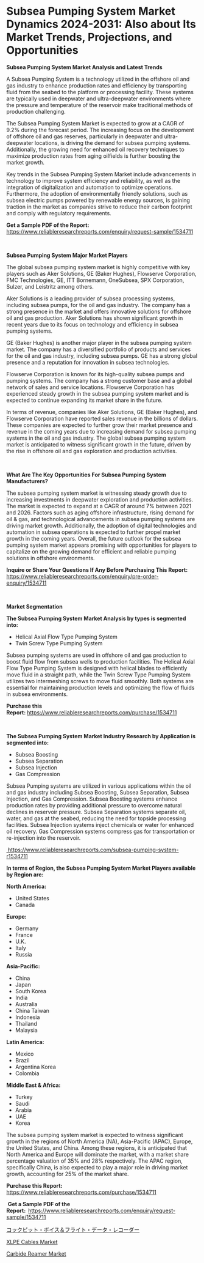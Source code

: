 <p><h1>Subsea Pumping System Market Dynamics 2024-2031: Also about Its Market Trends, Projections, and Opportunities</h1></p><p><strong>Subsea Pumping System Market Analysis and Latest Trends</strong></p>
<p><p>A Subsea Pumping System is a technology utilized in the offshore oil and gas industry to enhance production rates and efficiency by transporting fluid from the seabed to the platform or processing facility. These systems are typically used in deepwater and ultra-deepwater environments where the pressure and temperature of the reservoir make traditional methods of production challenging.</p><p>The Subsea Pumping System Market is expected to grow at a CAGR of 9.2% during the forecast period. The increasing focus on the development of offshore oil and gas reserves, particularly in deepwater and ultra-deepwater locations, is driving the demand for subsea pumping systems. Additionally, the growing need for enhanced oil recovery techniques to maximize production rates from aging oilfields is further boosting the market growth.</p><p>Key trends in the Subsea Pumping System Market include advancements in technology to improve system efficiency and reliability, as well as the integration of digitalization and automation to optimize operations. Furthermore, the adoption of environmentally friendly solutions, such as subsea electric pumps powered by renewable energy sources, is gaining traction in the market as companies strive to reduce their carbon footprint and comply with regulatory requirements.</p></p>
<p><strong>Get a Sample PDF of the Report:&nbsp;</strong> <a href="https://www.reliableresearchreports.com/enquiry/request-sample/1534711">https://www.reliableresearchreports.com/enquiry/request-sample/1534711</a></p>
<p>&nbsp;</p>
<p><strong>Subsea Pumping System Major Market Players</strong></p>
<p><p>The global subsea pumping system market is highly competitive with key players such as Aker Solutions, GE (Baker Hughes), Flowserve Corporation, FMC Technologies, GE, ITT Bornemann, OneSubsea, SPX Corporation, Sulzer, and Leistritz among others. </p><p>Aker Solutions is a leading provider of subsea processing systems, including subsea pumps, for the oil and gas industry. The company has a strong presence in the market and offers innovative solutions for offshore oil and gas production. Aker Solutions has shown significant growth in recent years due to its focus on technology and efficiency in subsea pumping systems.</p><p>GE (Baker Hughes) is another major player in the subsea pumping system market. The company has a diversified portfolio of products and services for the oil and gas industry, including subsea pumps. GE has a strong global presence and a reputation for innovation in subsea technologies.</p><p>Flowserve Corporation is known for its high-quality subsea pumps and pumping systems. The company has a strong customer base and a global network of sales and service locations. Flowserve Corporation has experienced steady growth in the subsea pumping system market and is expected to continue expanding its market share in the future.</p><p>In terms of revenue, companies like Aker Solutions, GE (Baker Hughes), and Flowserve Corporation have reported sales revenue in the billions of dollars. These companies are expected to further grow their market presence and revenue in the coming years due to increasing demand for subsea pumping systems in the oil and gas industry. The global subsea pumping system market is anticipated to witness significant growth in the future, driven by the rise in offshore oil and gas exploration and production activities.</p></p>
<p>&nbsp;</p>
<p><strong>What Are The Key Opportunities For Subsea Pumping System Manufacturers?</strong></p>
<p><p>The subsea pumping system market is witnessing steady growth due to increasing investments in deepwater exploration and production activities. The market is expected to expand at a CAGR of around 7% between 2021 and 2026. Factors such as aging offshore infrastructure, rising demand for oil & gas, and technological advancements in subsea pumping systems are driving market growth. Additionally, the adoption of digital technologies and automation in subsea operations is expected to further propel market growth in the coming years. Overall, the future outlook for the subsea pumping system market appears promising with opportunities for players to capitalize on the growing demand for efficient and reliable pumping solutions in offshore environments.</p></p>
<p><strong>Inquire or Share Your Questions If Any Before Purchasing This Report:</strong> <a href="https://www.reliableresearchreports.com/enquiry/pre-order-enquiry/1534711">https://www.reliableresearchreports.com/enquiry/pre-order-enquiry/1534711</a></p>
<p>&nbsp;</p>
<p><strong>Market Segmentation</strong></p>
<p><strong>The Subsea Pumping System Market Analysis by types is segmented into:</strong></p>
<p><ul><li>Helical Axial Flow Type Pumping System</li><li>Twin Screw Type Pumping System</li></ul></p>
<p><p>Subsea pumping systems are used in offshore oil and gas production to boost fluid flow from subsea wells to production facilities. The Helical Axial Flow Type Pumping System is designed with helical blades to efficiently move fluid in a straight path, while the Twin Screw Type Pumping System utilizes two intermeshing screws to move fluid smoothly. Both systems are essential for maintaining production levels and optimizing the flow of fluids in subsea environments.</p></p>
<p><strong>Purchase this Report:&nbsp;</strong><a href="https://www.reliableresearchreports.com/purchase/1534711">https://www.reliableresearchreports.com/purchase/1534711</a></p>
<p>&nbsp;</p>
<p><strong>The Subsea Pumping System Market Industry Research by Application is segmented into:</strong></p>
<p><ul><li>Subsea Boosting</li><li>Subsea Separation</li><li>Subsea Injection</li><li>Gas Compression</li></ul></p>
<p><p>Subsea Pumping systems are utilized in various applications within the oil and gas industry including Subsea Boosting, Subsea Separation, Subsea Injection, and Gas Compression. Subsea Boosting systems enhance production rates by providing additional pressure to overcome natural declines in reservoir pressure. Subsea Separation systems separate oil, water, and gas at the seabed, reducing the need for topside processing facilities. Subsea Injection systems inject chemicals or water for enhanced oil recovery. Gas Compression systems compress gas for transportation or re-injection into the reservoir.</p></p>
<p><a href="https://www.reliableresearchreports.com/subsea-pumping-system-r1534711">&nbsp;https://www.reliableresearchreports.com/subsea-pumping-system-r1534711</a></p>
<p><strong>In terms of Region, the Subsea Pumping System Market Players available by Region are:</strong></p>
<p>
    <p> <strong> North America: </strong>
        <ul>
            <li>United States</li>
            <li>Canada</li>
        </ul>
        </p> 
    <p> <strong> Europe: </strong>
        <ul>
            <li>Germany</li>
            <li>France</li>
            <li>U.K.</li>
            <li>Italy</li>
            <li>Russia</li>
        </ul>
        </p> 
    <p> <strong> Asia-Pacific: </strong>
        <ul>
            <li>China</li>
            <li>Japan</li>
            <li>South Korea</li>
            <li>India</li>
            <li>Australia</li>
            <li>China Taiwan</li>
            <li>Indonesia</li>
            <li>Thailand</li>
            <li>Malaysia</li>
        </ul>
        </p> 
    <p> <strong> Latin America: </strong>
        <ul>
            <li>Mexico</li>
            <li>Brazil</li>
            <li>Argentina Korea</li>
            <li>Colombia</li>
        </ul>
        </p> 
    <p> <strong> Middle East & Africa: </strong>
        <ul>
            <li>Turkey</li>
            <li>Saudi</li>
            <li>Arabia</li>
            <li>UAE</li>
            <li>Korea</li>
        </ul>
    </p>
    </p>
<p><p>The subsea pumping system market is expected to witness significant growth in the regions of North America (NA), Asia-Pacific (APAC), Europe, the United States, and China. Among these regions, it is anticipated that North America and Europe will dominate the market, with a market share percentage valuation of 35% and 28% respectively. The APAC region, specifically China, is also expected to play a major role in driving market growth, accounting for 25% of the market share.</p></p>
<p><strong>Purchase this Report: </strong><a href="https://www.reliableresearchreports.com/purchase/1534711">https://www.reliableresearchreports.com/purchase/1534711</a></p>
<p>&nbsp;<strong>Get a Sample PDF of the Report:&nbsp;&nbsp;</strong><a href="https://www.reliableresearchreports.com/enquiry/request-sample/1534711">https://www.reliableresearchreports.com/enquiry/request-sample/1534711</a></p>
<p><strong></strong></p>
<p><p><a href="https://github.com/CarlieShields/Market-Research-Report-List-1/blob/main/936151262038.md">コックピット・ボイス＆フライト・データ・レコーダー</a></p><p><a href="https://www.linkedin.com/pulse/decoding-xlpe-cables-market-metrics-share-trends-growth-patterns-0zmje?trackingId=eBXmNbSceX99N0PPc9902Q%3D%3D">XLPE Cables Market</a></p><p><a href="https://www.linkedin.com/pulse/carbide-reamer-market-research-report-provides-thorough-industry-dvrpf">Carbide Reamer Market</a></p></p>